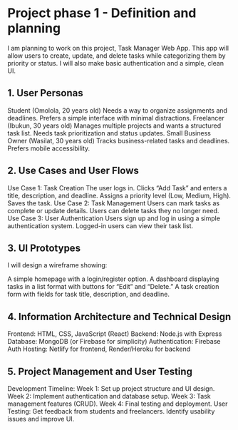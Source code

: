 # Project phase 1 - Definition and planning

I am planning to work on this project, Task Manager Web App. This app will allow users to create, update, and delete tasks while categorizing them by priority or status. I will also make basic authentication and a simple, clean UI.


## 1. User Personas

Student (Omolola, 20 years old)
Needs a way to organize assignments and deadlines.
Prefers a simple interface with minimal distractions.
Freelancer (Ibukun, 30 years old)
Manages multiple projects and wants a structured task list.
Needs task prioritization and status updates.
Small Business Owner (Wasilat, 30 years old)
Tracks business-related tasks and deadlines.
Prefers mobile accessibility.

## 2. Use Cases and User Flows

Use Case 1: Task Creation
The user logs in.
Clicks “Add Task” and enters a title, description, and deadline.
Assigns a priority level (Low, Medium, High).
Saves the task.
Use Case 2: Task Management
Users can mark tasks as complete or update details.
Users can delete tasks they no longer need.
Use Case 3: User Authentication
Users sign up and log in using a simple authentication system.
Logged-in users can view their task list.

## 3. UI Prototypes

I will design a wireframe showing:

A simple homepage with a login/register option.
A dashboard displaying tasks in a list format with buttons for “Edit” and “Delete.”
A task creation form with fields for task title, description, and deadline.

## 4. Information Architecture and Technical Design

Frontend: HTML, CSS, JavaScript (React)
Backend: Node.js with Express
Database: MongoDB (or Firebase for simplicity)
Authentication: Firebase Auth
Hosting: Netlify for frontend, Render/Heroku for backend

## 5. Project Management and User Testing

Development Timeline:
Week 1: Set up project structure and UI design.
Week 2: Implement authentication and database setup.
Week 3: Task management features (CRUD).
Week 4: Final testing and deployment.
User Testing:
Get feedback from students and freelancers.
Identify usability issues and improve UI.
